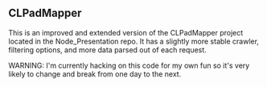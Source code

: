 CLPadMapper
-----------

This is an improved and extended version of the CLPadMapper project located in the Node_Presentation repo. It has a slightly more stable crawler, filtering options, and more data parsed out of each request.

WARNING: I'm currently hacking on this code for my own fun so it's very likely to change and break from one day to the next.
